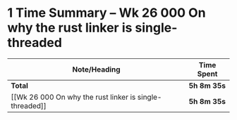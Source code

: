 # 1 Time Summary – Wk 26 000 On why the rust linker is single-threaded

| Note/Heading | Time Spent |
|--------------|------------|
| **Total** | **5h 8m 35s** |
| [[Wk 26 000 On why the rust linker is single-threaded]] | **5h 8m 35s** |

